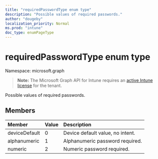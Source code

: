 ```yaml
---
title: "requiredPasswordType enum type"
description: "Possible values of required passwords."
author: "dougeby"
localization_priority: Normal
ms.prod: "intune"
doc_type: enumPageType
---
```


# requiredPasswordType enum type

Namespace: microsoft.graph

> **Note:** The Microsoft Graph API for Intune requires an [active Intune license](https://go.microsoft.com/fwlink/?linkid=839381) for the tenant.

Possible values of required passwords.

## Members
|Member|Value|Description|
|:---|:---|:---|
|deviceDefault|0|Device default value, no intent.|
|alphanumeric|1|Alphanumeric password required.|
|numeric|2|Numeric password required.|





